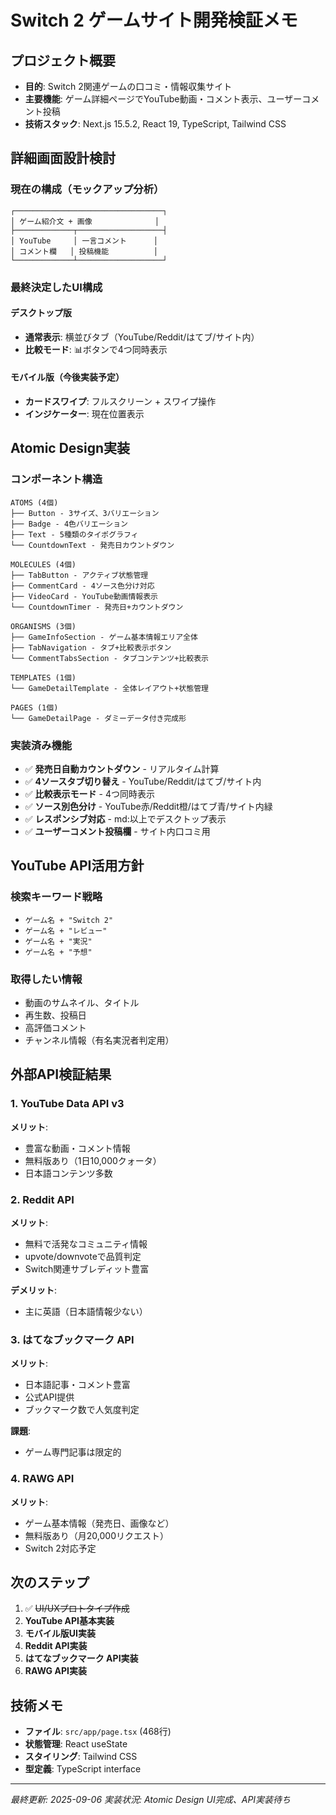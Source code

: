 # Switch 2 ゲームサイト開発検証メモ

## プロジェクト概要
- **目的**: Switch 2関連ゲームの口コミ・情報収集サイト
- **主要機能**: ゲーム詳細ページでYouTube動画・コメント表示、ユーザーコメント投稿
- **技術スタック**: Next.js 15.5.2, React 19, TypeScript, Tailwind CSS

## 詳細画面設計検討

### 現在の構成（モックアップ分析）
```
┌─────────────────────────────────┐
│ ゲーム紹介文 + 画像              │
├─────────────┬───────────────────┤
│ YouTube     │ 一言コメント      │
│ コメント欄   │ 投稿機能          │
└─────────────┴───────────────────┘
```

### 最終決定したUI構成

#### デスクトップ版
- **通常表示**: 横並びタブ（YouTube/Reddit/はてブ/サイト内）
- **比較モード**: 📊ボタンで4つ同時表示

#### モバイル版（今後実装予定）
- **カードスワイプ**: フルスクリーン + スワイプ操作
- **インジケーター**: 現在位置表示

## Atomic Design実装

### コンポーネント構造
```
ATOMS (4個)
├── Button - 3サイズ、3バリエーション
├── Badge - 4色バリエーション  
├── Text - 5種類のタイポグラフィ
└── CountdownText - 発売日カウントダウン

MOLECULES (4個)
├── TabButton - アクティブ状態管理
├── CommentCard - 4ソース色分け対応
├── VideoCard - YouTube動画情報表示
└── CountdownTimer - 発売日+カウントダウン

ORGANISMS (3個)
├── GameInfoSection - ゲーム基本情報エリア全体
├── TabNavigation - タブ+比較表示ボタン
└── CommentTabsSection - タブコンテンツ+比較表示

TEMPLATES (1個)
└── GameDetailTemplate - 全体レイアウト+状態管理

PAGES (1個)
└── GameDetailPage - ダミーデータ付き完成形
```

### 実装済み機能
- ✅ **発売日自動カウントダウン** - リアルタイム計算
- ✅ **4ソースタブ切り替え** - YouTube/Reddit/はてブ/サイト内
- ✅ **比較表示モード** - 4つ同時表示
- ✅ **ソース別色分け** - YouTube赤/Reddit橙/はてブ青/サイト内緑
- ✅ **レスポンシブ対応** - md:以上でデスクトップ表示
- ✅ **ユーザーコメント投稿欄** - サイト内口コミ用

## YouTube API活用方針

### 検索キーワード戦略
- `ゲーム名 + "Switch 2"`
- `ゲーム名 + "レビュー"`
- `ゲーム名 + "実況"`
- `ゲーム名 + "予想"`

### 取得したい情報
- 動画のサムネイル、タイトル
- 再生数、投稿日
- 高評価コメント
- チャンネル情報（有名実況者判定用）

## 外部API検証結果

### 1. YouTube Data API v3
**メリット**: 
- 豊富な動画・コメント情報
- 無料版あり（1日10,000クォータ）
- 日本語コンテンツ多数

### 2. Reddit API
**メリット**: 
- 無料で活発なコミュニティ情報
- upvote/downvoteで品質判定
- Switch関連サブレディット豊富

**デメリット**: 
- 主に英語（日本語情報少ない）

### 3. はてなブックマーク API
**メリット**: 
- 日本語記事・コメント豊富
- 公式API提供
- ブックマーク数で人気度判定

**課題**: 
- ゲーム専門記事は限定的

### 4. RAWG API
**メリット**: 
- ゲーム基本情報（発売日、画像など）
- 無料版あり（月20,000リクエスト）
- Switch 2対応予定

## 次のステップ
1. ✅ ~~UI/UXプロトタイプ作成~~
2. **YouTube API基本実装**
3. **モバイル版UI実装**
4. **Reddit API実装**
5. **はてなブックマーク API実装**
6. **RAWG API実装**

## 技術メモ
- **ファイル**: `src/app/page.tsx` (468行)
- **状態管理**: React useState
- **スタイリング**: Tailwind CSS
- **型定義**: TypeScript interface

---
*最終更新: 2025-09-06*
*実装状況: Atomic Design UI完成、API実装待ち*